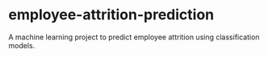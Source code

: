# employee-attrition-prediction
A machine learning project to predict employee attrition using classification models.
